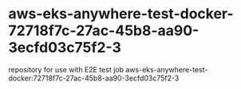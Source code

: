 # aws-eks-anywhere-test-docker-72718f7c-27ac-45b8-aa90-3ecfd03c75f2-3
repository for use with E2E test job aws-eks-anywhere-test-docker:72718f7c-27ac-45b8-aa90-3ecfd03c75f2-3
